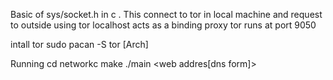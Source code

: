 Basic of sys/socket.h in c .
This connect to tor in local machine and request to outside using tor
localhost acts as a binding proxy
tor runs at port 9050

intall tor
sudo pacan -S tor [Arch]

Running
cd networkc
make
./main <web addres[dns form]>
